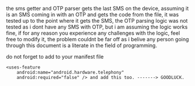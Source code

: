 the sms getter and OTP parser gets the last SMS on the device, assuming it is an SMS coming in with an OTP and gets the code from the file, it was tested up to the point where it gets the SMS, the OTP parsing logic was not tested as i dont have any SMS with OTP, but i am assuming the logic works fine, if for any reason you experience any challenges with the logic, feel free to modify it, the problem couldnt be far off as i belive any person going through this document is a literate in the field of programming.

do not forget to add   <uses-permission android:name="android.permission.READ_SMS" /> to your manifest file

    <uses-feature
        android:name="android.hardware.telephony"
        android:required="false" /> and add this too. -------> GOODLUCK.
